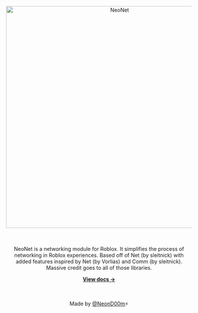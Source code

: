 <div align="center">
	<img src="https://cdn.discordapp.com/attachments/997871955199926386/1011766015857799178/NeoNetLogoFull.png" alt="NeoNet" width="600" />
	<br><br><br>
	<!-- <p>A networking library made that combines simple API with advanced utility.</p> -->
	<p>NeoNet is a networking module for Roblox. It simplifies the process of networking in Roblox experiences. Based off of Net (by sleitnick) with added features inspired by Net (by Vorlias) and Comm (by sleitnick). Massive credit goes to all of those libraries.</p>
	<a href="https://neond00m.github.io/NeoNet"><strong>View docs &rarr;</strong></a>
  <br><br><br>

  Made by [@NeonD00m](https://github.com/NeonD00m)⚡
</div>


<!-- <img src="NeoNetLogoSmall128.png" align="right"/>

<h1>NeoNet</h1>
<h3>A networking module made to have simple API with advanced utility.</h3>

---

NeoNet is a _networking module_ for Roblox. It simplifies the process of networking in Roblox experiences. Based off of Net (by sleitnick) with added features inspired by Net (by Vorlias) and Comm (by sleitnick). Massive credit goes to both of those libraries.

## Features
- Support for RemoteValues which function very similarly to RemoteProperties from Comm (by sleitnick). Use `GetValue` and `SetValue` to get and set the values, set is only available on the server. The client can also use `Observe` to connect a function to when the value changes.
- NeoNet provides the option to use the API _but also_ provides raw access to remotes for custom usage. Access the actual instances by calling `RemoteEvent` or `RemoteFunction`, and finally `RemoteValue` to get a table with all of the data for the RemoteValue.
- NeoNet comes with middleware for rate-limiting aswell as type-checking, and custom middleware is very easy to create and use. -->
